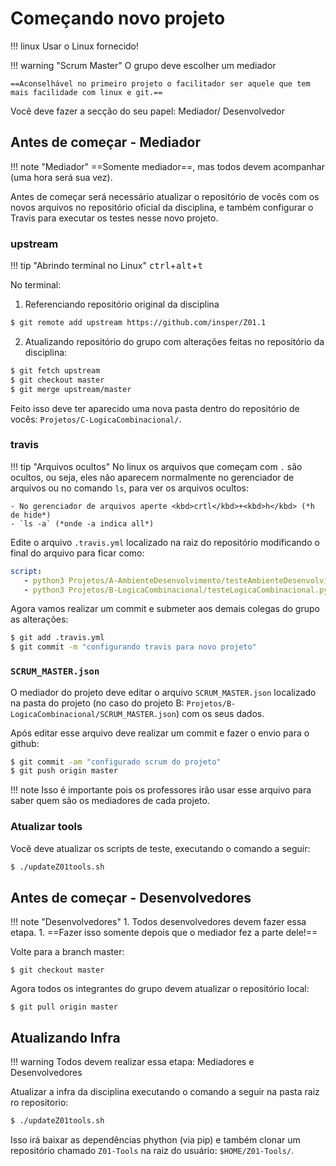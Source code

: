 # Começando novo projeto

!!! linux
    Usar o Linux fornecido!

!!! warning "Scrum Master"
    O grupo deve escolher um mediador
    
    ==Aconselhável no primeiro projeto o facilitador ser aquele que tem mais facilidade com linux e git.==

Você deve fazer a secção do seu papel: Mediador/ Desenvolvedor

## Antes de começar - Mediador

!!! note "Mediador"
    ==Somente mediador==, mas todos devem acompanhar (uma hora será sua vez).

Antes de começar será necessário atualizar o repositório de vocês com os novos arquivos no repositório oficial da disciplina, e também configurar o Travis para executar os testes nesse novo projeto. 

### upstream

!!! tip "Abrindo terminal no Linux"
    <kbd>ctrl</kbd>+<kbd>alt</kbd>+<kbd>t</kbd>

No terminal:

1. Referenciando repositório original da disciplina

``` bash
$ git remote add upstream https://github.com/insper/Z01.1
```

2. Atualizando repositório do grupo com alterações feitas no repositório da disciplina:

``` bash
$ git fetch upstream
$ git checkout master
$ git merge upstream/master
```

Feito isso deve ter aparecido uma nova pasta dentro do repositório de vocês: `Projetos/C-LogicaCombinacional/`.

### travis

!!! tip "Arquivos ocultos"
    No linux os arquivos que começam com `.` são ocultos, ou seja, eles não
    aparecem normalmente no gerenciador de arquivos ou no comando `ls`, para ver os arquivos ocultos:
    
    - No gerenciador de arquivos aperte <kbd>crtl</kbd>+<kbd>h</kbd> (*h de hide*)
    - `ls -a` (*onde -a indica all*)

Edite o arquivo `.travis.yml` localizado na raiz do repositório modificando o final do arquivo para ficar como:

``` yml
script:
   - python3 Projetos/A-AmbienteDesenvolvimento/testeAmbienteDesenvolvimento.py
   - python3 Projetos/B-LogicaCombinacional/testeLogicaCombinacional.py 
```

Agora vamos realizar um commit e submeter aos demais colegas do grupo as alterações:

```bash
$ git add .travis.yml
$ git commit -m "configurando travis para novo projeto"
```

### `SCRUM_MASTER.json`

O mediador do projeto deve editar o arquivo `SCRUM_MASTER.json` localizado na pasta do projeto (no caso do projeto B: `Projetos/B-LogicaCombinacional/SCRUM_MASTER.json`) com os seus dados.

Após editar esse arquivo deve realizar um commit e fazer o envio para o github:

```bash
$ git commit -am "configurado scrum do projeto"
$ git push origin master
```

!!! note
    Isso é importante pois os professores irão usar esse arquivo para saber quem são os mediadores de cada projeto.

### Atualizar tools

Você deve atualizar os scripts de teste, executando o comando a seguir:

```bash
$ ./updateZ01tools.sh
```

## Antes de começar - Desenvolvedores

!!! note "Desenvolvedores"
    1. Todos desenvolvedores devem fazer essa etapa.
    1. ==Fazer isso somente depois que o mediador fez a parte dele!==

Volte para a branch master:

```
$ git checkout master
```

Agora todos os integrantes do grupo devem atualizar o repositório local:

```
$ git pull origin master
```

## Atualizando Infra

!!! warning
    Todos devem realizar essa etapa: Mediadores e Desenvolvedores

Atualizar a infra da disciplina executando o comando a seguir na pasta raiz ro repositorio:

```bash
$ ./updateZ01tools.sh
```

Isso irá baixar as dependências phython (via pip) e também clonar um repositório chamado `Z01-Tools` na raiz do usuário: `$HOME/Z01-Tools/`.
